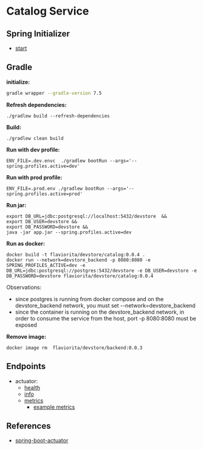 # Catalog Service

## Spring Initializer

- [start](https://start.spring.io/#!type=gradle-project&language=java&platformVersion=3.2.6&packaging=jar&jvmVersion=17&groupId=cloud.crosstraining.devstore&artifactId=catalog&name=catalog&description=Demo%20project%20for%20Spring%20Boot&packageName=cloud.crosstraining.devstore.catalog&dependencies=data-jpa,actuator,lombok,data-rest,cloud-config-client)

## Gradle

**initialize:**

```bash
gradle wrapper --gradle-version 7.5
```

**Refresh dependencies:**

```shell
./gradlew build --refresh-dependencies
```

**Build:**

```shell
./gradlew clean build
```

**Run with dev profile:**

```shell
ENV_FILE=.dev.envc  ./gradlew bootRun --args='--spring.profiles.active=dev' 
```

**Run with prod profile:**

```shell
ENV_FILE=.prod.env ./gradlew bootRun --args='--spring.profiles.active=prod' 
```

**Run jar:**

```shell
export DB_URL=jdbc:postgresql://localhost:5432/devstore  &&
export DB_USER=devstore &&
export DB_PASSWORD=devstore && 
java -jar app.jar --spring.profiles.active=dev 
```

**Run as docker:**

```shell
docker build -t flaviorita/devstore/catalog:0.0.4 .
docker run --network=devstore_backend -p 8080:8080 -e SPRING_PROFILES_ACTIVE=dev -e DB_URL=jdbc:postgresql://postgres:5432/devstore -e DB_USER=devstore -e DB_PASSWORD=devstore flaviorita/devstore/catalog:0.0.4
```

Observations:

- since postgres is running from docker compose and on the devstore_backend network, you must set --network=devstore_backend
- since the container is running on the devstore_backend network, in order to consume the service from the host, port -p 8080:8080 must be exposed

**Remove image:**

```shell
docker image rm  flaviorita/devstore/backend:0.0.3 
```

## Endpoints

- actuator:
  - [health](http://localhost:9001/health)
  - [info](http://localhost:9001/info)
  - [metrics](http://localhost:9001/metrics)
    - [example metrics](http://localhost:9001/actuator/metrics?names=http.server.requests,http.server.requests,jvm.memory.used,process.cpu.usage,system.cpu.usage)

## References

- [spring-boot-actuator](https://medium.com/@abhishekranjandev/spring-boot-actuator-in-depth-analysis-and-code-samples-710b3852dee9)
